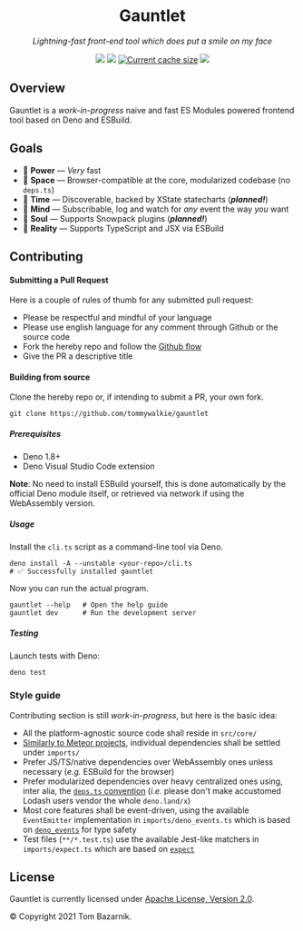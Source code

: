 <p align="center">
  <h1 align="center">Gauntlet</h1>
</p>
<p align="center">
  <i>Lightning-fast front-end tool which does put a smile on my face</i>
</p>
<p align="center">
  <a href="https://deno.land/x/gauntlet"><img src="https://img.shields.io/endpoint?url=https%3A%2F%2Fdeno-visualizer.danopia.net%2Fshields%2Flatest-version%2Fx%2Fgauntlet%2Fmod.ts" /></a>
  <img src="https://img.shields.io/github/workflow/status/tommywalkie/gauntlet/Deno?logo=github" />
  <a href="https://deno-visualizer.danopia.net/dependencies-of/https/deno.land/x/gauntlet/mod.ts?rankdir=LR"><img src="https://img.shields.io/endpoint?url=https%3A%2F%2Fdeno-visualizer.danopia.net%2Fshields%2Fcache-size%2Fhttps%2Fdeno.land%2Fx%2Fgauntlet%2Fmod.ts" alt="Current cache size" /></a>
  <a href="https://deno-visualizer.danopia.net/dependencies-of/https/deno.land/x/gauntlet/mod.ts?rankdir=LR"><img src="https://img.shields.io/endpoint?url=https%3A%2F%2Fdeno-visualizer.danopia.net%2Fshields%2Fupdates%2Fhttps%2Fdeno.land%2Fx%2Fgauntlet%2Fmod.ts" /></a>
</p>



## Overview

Gauntlet is a _work-in-progress_ naive and fast ES Modules powered frontend tool based on Deno and ESBuild.

## Goals

- 💎 **Power** — _Very_ fast
- 💎 **Space** — Browser-compatible at the core, modularized codebase (no `deps.ts`)
- 💎 **Time** — Discoverable, backed by XState statecharts (**_planned!_**)
- 💎 **Mind** — Subscribable, log and watch for _any_ event the way _you_ want
- 💎 **Soul** — Supports Snowpack plugins (**_planned!_**)
- 💎 **Reality** — Supports TypeScript and JSX via ESBuild

## Contributing

#### Submitting a Pull Request

Here is a couple of rules of thumb for any submitted pull request:

- Please be respectful and mindful of your language
- Please use english language for any comment through Github or the source code
- Fork the hereby repo and follow the [Github flow](https://guides.github.com/introduction/flow/)
- Give the PR a descriptive title

#### Building from source

Clone the hereby repo or, if intending to submit a PR, your own fork.

```shell
git clone https://github.com/tommywalkie/gauntlet
```

##### Prerequisites

- Deno 1.8+
- Deno Visual Studio Code extension

**Note**: No need to install ESBuild yourself, this is done automatically by the official Deno module itself, or retrieved via network if using the WebAssembly version.

##### Usage

Install the `cli.ts` script as a command-line tool via Deno.

```shell
deno install -A --unstable <your-repo>/cli.ts
# ✅ Successfully installed gauntlet
```

Now you can run the actual program.

```shell
gauntlet --help   # Open the help guide
gauntlet dev      # Run the development server
```

##### Testing

Launch tests with Deno:

```shell
deno test
```

### Style guide

Contributing section is still _work-in-progress_, but here is the basic idea:

- All the platform-agnostic source code shall reside in `src/core/`
- [Similarly to Meteor projects](https://guide.meteor.com/structure.html#javascript-structure), individual dependencies shall be settled under `imports/`
- Prefer JS/TS/native dependencies over WebAssembly ones unless necessary (_e.g._ ESBuild for the browser)
- Prefer modularized dependencies over heavy centralized ones using, inter alia, the [`deps.ts` convention](https://deno.land/manual/examples/manage_dependencies) (*i.e.* please don't make accustomed Lodash users vendor the whole `deno.land/x`)
- Most core features shall be event-driven, using the available `EventEmitter` implementation in `imports/deno_events.ts` which is based on [`deno_events`](https://deno.land/x/deno_events) for type safety
- Test files (`**/*.test.ts`) use the available Jest-like matchers in `imports/expect.ts` which are based on [`expect`](https://deno.land/x/expect)

## License

Gauntlet is currently licensed under [Apache License, Version 2.0](https://www.apache.org/licenses/LICENSE-2.0).

© Copyright 2021 Tom Bazarnik.